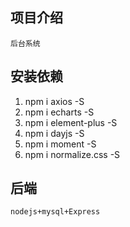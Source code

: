 ## 项目介绍
    后台系统

##  安装依赖

1. npm i axios -S
2. npm i echarts -S
3. npm i element-plus -S
4. npm i dayjs -S
5. npm i moment -S
6. npm i normalize.css -S


## 后端

    nodejs+mysql+Express
    
